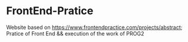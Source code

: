 # FrontEnd-Pratice

Website based on https://www.frontendpractice.com/projects/abstract;
Pratice of Front End && execution of the work of PROG2
